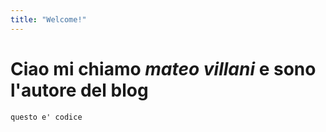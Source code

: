 ```yaml
---
title: "Welcome!"
---
```


# Ciao mi chiamo *mateo villani* e sono l'autore del blog

```
questo e' codice

```
